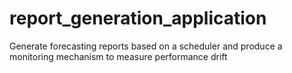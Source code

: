 # report_generation_application
Generate forecasting reports based on a scheduler and produce a monitoring mechanism to measure performance drift
